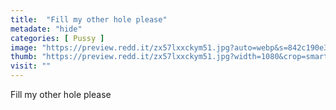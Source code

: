 ```yaml
---
title:  "Fill my other hole please"
metadate: "hide"
categories: [ Pussy ]
image: "https://preview.redd.it/zx57lxxckym51.jpg?auto=webp&s=842c190e36d0aa83ea83413d36e6ae8bd51b854d"
thumb: "https://preview.redd.it/zx57lxxckym51.jpg?width=1080&crop=smart&auto=webp&s=3d0603eb5d3ff849b848bc1087c433b25c863318"
visit: ""
---
```

Fill my other hole please
